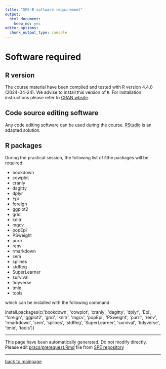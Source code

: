 ```yaml
---
title: "SPE-R software requirement"
output: 
  html_document: 
    keep_md: yes
editor_options: 
  chunk_output_type: console
---
```




# Software required

## R version

The course material have been compiled and tested with
R version 4.4.0 (2024-04-24).
We advise to install this version of `R`. For installation instructions please refer to [CRAN wbsite](https://cran.r-project.org/).

## Code source editing software

Any code editing software can be used during the course.
[RStudio](https://www.rstudio.com/) is an adapted solution. 

## R packages



During the practical session, the following list of `R`the packages will be required:

- bookdown
- cowplot
- cranly
- dagitty
- dplyr
- Epi
- foreign
- ggplot2
- grid
- knitr
- mgcv
- popEpi
- PSweight
- purrr
- renv
- rmarkdown
- sem
- splines
- stdReg
- SuperLearner
- survival
- tidyverse
- tmle
- tools

which can be installed with the following command:

install.packages(c('bookdown', 'cowplot', 'cranly', 'dagitty', 'dplyr', 'Epi', 'foreign', 'ggplot2', 'grid', 'knitr', 'mgcv', 'popEpi', 'PSweight', 'purrr', 'renv', 'rmarkdown', 'sem', 'splines', 'stdReg', 'SuperLearner', 'survival', 'tidyverse', 'tmle', 'tools'))

---
This page have been automatically generated. Do not modify
directly. 
Please edit [pracs/prerequest.Rmd](https://github.com/SPE-R/SPE/blob/master/pracs-book/prerequest.Rmd) file from [SPE repository](https://github.com/SPE-R/SPE)

---
[back to mainpage](https://spe-r.github.io/)
